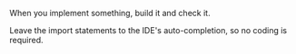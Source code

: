When you implement something, build it and check it.

Leave the import statements to the IDE's auto-completion, so no coding is required.


